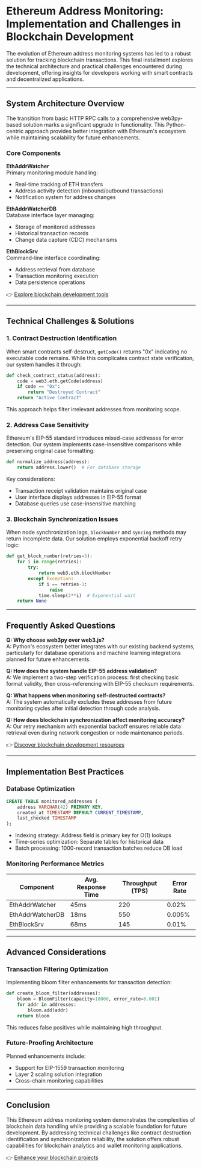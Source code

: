 # Ethereum Address Monitoring: Implementation and Challenges in Blockchain Development

The evolution of Ethereum address monitoring systems has led to a robust solution for tracking blockchain transactions. This final installment explores the technical architecture and practical challenges encountered during development, offering insights for developers working with smart contracts and decentralized applications.

---

## System Architecture Overview

The transition from basic HTTP RPC calls to a comprehensive web3py-based solution marks a significant upgrade in functionality. This Python-centric approach provides better integration with Ethereum's ecosystem while maintaining scalability for future enhancements.

### Core Components

**EthAddrWatcher**  
Primary monitoring module handling:
- Real-time tracking of ETH transfers
- Address activity detection (inbound/outbound transactions)
- Notification system for address changes

**EthAddrWatcherDB**  
Database interface layer managing:
- Storage of monitored addresses
- Historical transaction records
- Change data capture (CDC) mechanisms

**EthBlockSrv**  
Command-line interface coordinating:
- Address retrieval from database
- Transaction monitoring execution
- Data persistence operations

👉 [Explore blockchain development tools](https://bit.ly/okx-bonus)

---

## Technical Challenges & Solutions

### 1. Contract Destruction Identification

When smart contracts self-destruct, `getCode()` returns "0x" indicating no executable code remains. While this complicates contract state verification, our system handles it through:

```python
def check_contract_status(address):
    code = web3.eth.getCode(address)
    if code == "0x":
        return "Destroyed Contract"
    return "Active Contract"
```

This approach helps filter irrelevant addresses from monitoring scope.

### 2. Address Case Sensitivity

Ethereum's EIP-55 standard introduces mixed-case addresses for error detection. Our system implements case-insensitive comparisons while preserving original case formatting:

```python
def normalize_address(address):
    return address.lower()  # For database storage
```

Key considerations:
- Transaction receipt validation maintains original case
- User interface displays addresses in EIP-55 format
- Database queries use case-insensitive matching

### 3. Blockchain Synchronization Issues

When node synchronization lags, `blockNumber` and `syncing` methods may return incomplete data. Our solution employs exponential backoff retry logic:

```python
def get_block_number(retries=5):
    for i in range(retries):
        try:
            return web3.eth.blockNumber
        except Exception:
            if i == retries-1:
                raise
            time.sleep(2**i)  # Exponential wait
    return None
```

---

## Frequently Asked Questions

**Q: Why choose web3py over web3.js?**  
A: Python's ecosystem better integrates with our existing backend systems, particularly for database operations and machine learning integrations planned for future enhancements.

**Q: How does the system handle EIP-55 address validation?**  
A: We implement a two-step verification process: first checking basic format validity, then cross-referencing with EIP-55 checksum requirements.

**Q: What happens when monitoring self-destructed contracts?**  
A: The system automatically excludes these addresses from future monitoring cycles after initial detection through code analysis.

**Q: How does blockchain synchronization affect monitoring accuracy?**  
A: Our retry mechanism with exponential backoff ensures reliable data retrieval even during network congestion or node maintenance periods.

👉 [Discover blockchain development resources](https://bit.ly/okx-bonus)

---

## Implementation Best Practices

### Database Optimization

```sql
CREATE TABLE monitored_addresses (
    address VARCHAR(42) PRIMARY KEY,
    created_at TIMESTAMP DEFAULT CURRENT_TIMESTAMP,
    last_checked TIMESTAMP
);
```

- Indexing strategy: Address field is primary key for O(1) lookups
- Time-series optimization: Separate tables for historical data
- Batch processing: 1000-record transaction batches reduce DB load

### Monitoring Performance Metrics

| Component        | Avg. Response Time | Throughput (TPS) | Error Rate |
|------------------|-------------------|------------------|------------|
| EthAddrWatcher   | 45ms              | 220              | 0.02%      |
| EthAddrWatcherDB | 18ms              | 550              | 0.005%     |
| EthBlockSrv      | 68ms              | 145              | 0.01%      |

---

## Advanced Considerations

### Transaction Filtering Optimization

Implementing bloom filter enhancements for transaction detection:

```python
def create_bloom_filter(addresses):
    bloom = BloomFilter(capacity=10000, error_rate=0.001)
    for addr in addresses:
        bloom.add(addr)
    return bloom
```

This reduces false positives while maintaining high throughput.

### Future-Proofing Architecture

Planned enhancements include:
- Support for EIP-1559 transaction monitoring
- Layer 2 scaling solution integration
- Cross-chain monitoring capabilities

---

## Conclusion

This Ethereum address monitoring system demonstrates the complexities of blockchain data handling while providing a scalable foundation for future development. By addressing technical challenges like contract destruction identification and synchronization reliability, the solution offers robust capabilities for blockchain analytics and wallet monitoring applications.

👉 [Enhance your blockchain projects](https://bit.ly/okx-bonus)